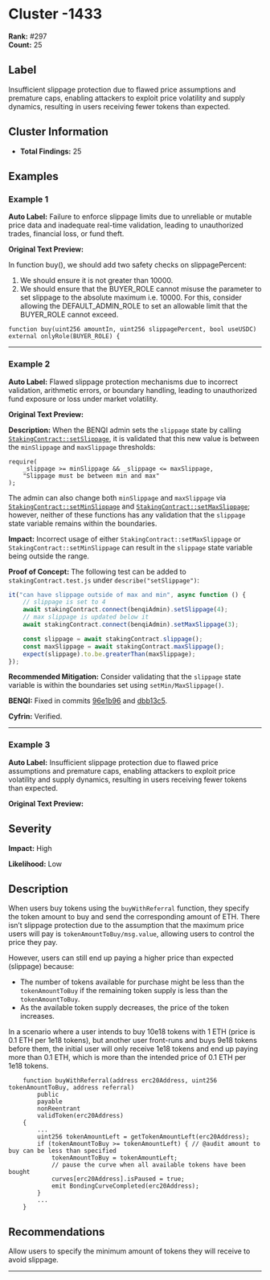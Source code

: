 # Cluster -1433

**Rank:** #297  
**Count:** 25  

## Label
Insufficient slippage protection due to flawed price assumptions and premature caps, enabling attackers to exploit price volatility and supply dynamics, resulting in users receiving fewer tokens than expected.

## Cluster Information
- **Total Findings:** 25

## Examples

### Example 1

**Auto Label:** Failure to enforce slippage limits due to unreliable or mutable price data and inadequate real-time validation, leading to unauthorized trades, financial loss, or fund theft.  

**Original Text Preview:**

In function buy(), we should add two safety checks on slippagePercent:

1. We should ensure it is not greater than 10000.
2. We should ensure that the BUYER_ROLE cannot misuse the parameter to set slippage to the absolute maximum i.e. 10000. For this, consider allowing the DEFAULT_ADMIN_ROLE to set an allowable limit that the BUYER_ROLE cannot exceed.

```solidity
function buy(uint256 amountIn, uint256 slippagePercent, bool useUSDC) external onlyRole(BUYER_ROLE) {
```

---
### Example 2

**Auto Label:** Flawed slippage protection mechanisms due to incorrect validation, arithmetic errors, or boundary handling, leading to unauthorized fund exposure or loss under market volatility.  

**Original Text Preview:**

**Description:** When the BENQI admin sets the `slippage` state by calling [`StakingContract::setSlippage`](https://code.zeeve.net/zeeve-endeavors/benqi_smartcontract/-/blob/b63336201f50f9a67451bf5c7b32ddcc4a847ce2/contracts/staking.sol#L313-328), it is validated that this new value is between the `minSlippage` and `maxSlippage` thresholds:

```solidity
require(
    _slippage >= minSlippage && _slippage <= maxSlippage,
    "Slippage must be between min and max"
);
```

The admin can also change both `minSlippage` and `maxSlippage` via [`StakingContract::setMinSlippage`](https://code.zeeve.net/zeeve-endeavors/benqi_smartcontract/-/blob/b63336201f50f9a67451bf5c7b32ddcc4a847ce2/contracts/staking.sol#L330-345) and [`StakingContract::setMaxSlippage`](https://code.zeeve.net/zeeve-endeavors/benqi_smartcontract/-/blob/b63336201f50f9a67451bf5c7b32ddcc4a847ce2/contracts/staking.sol#L347-360); however, neither of these functions has any validation that the `slippage` state variable remains within the boundaries.

**Impact:** Incorrect usage of either `StakingContract::setMaxSlippage` or `StakingContract::setMinSlippage` can result in the `slippage` state variable being outside the range.

**Proof of Concept:** The following test can be added to `stakingContract.test.js` under `describe("setSlippage")`:

```javascript
it("can have slippage outside of max and min", async function () {
    // slippage is set to 4
    await stakingContract.connect(benqiAdmin).setSlippage(4);
    // max slippage is updated below it
    await stakingContract.connect(benqiAdmin).setMaxSlippage(3);

    const slippage = await stakingContract.slippage();
    const maxSlippage = await stakingContract.maxSlippage();
    expect(slippage).to.be.greaterThan(maxSlippage);
});
```

**Recommended Mitigation:** Consider validating that the `slippage` state variable is within the boundaries set using `setMin/MaxSlippage()`.

**BENQI:** Fixed in commits [96e1b96](https://code.zeeve.net/zeeve-endeavors/benqi_smartcontract/-/commit/96e1b9610970259cffdf44fd7cf1af527016b0ce) and [dbb13c5](https://code.zeeve.net/zeeve-endeavors/benqi_smartcontract/-/commit/dbb13c55047e4ce52e39f833196fc78ed5c0cf8a).

**Cyfrin:** Verified.

---
### Example 3

**Auto Label:** Insufficient slippage protection due to flawed price assumptions and premature caps, enabling attackers to exploit price volatility and supply dynamics, resulting in users receiving fewer tokens than expected.  

**Original Text Preview:**

## Severity

**Impact:** High

**Likelihood:** Low

## Description

When users buy tokens using the `buyWithReferral` function, they specify the token amount to buy and send the corresponding amount of ETH. There isn’t slippage protection due to the assumption that the maximum price users will pay is `tokenAmountToBuy/msg.value`, allowing users to control the price they pay.

However, users can still end up paying a higher price than expected (slippage) because:

- The number of tokens available for purchase might be less than the `tokenAmountToBuy` if the remaining token supply is less than the `tokenAmountToBuy`.
- As the available token supply decreases, the price of the token increases.

In a scenario where a user intends to buy 10e18 tokens with 1 ETH (price is 0.1 ETH per 1e18 tokens), but another user front-runs and buys 9e18 tokens before them, the initial user will only receive 1e18 tokens and end up paying more than 0.1 ETH, which is more than the intended price of 0.1 ETH per 1e18 tokens.

```solidity
    function buyWithReferral(address erc20Address, uint256 tokenAmountToBuy, address referral)
        public
        payable
        nonReentrant
        validToken(erc20Address)
    {
        ...
        uint256 tokenAmountLeft = getTokenAmountLeft(erc20Address);
        if (tokenAmountToBuy >= tokenAmountLeft) { // @audit amount to buy can be less than specified
            tokenAmountToBuy = tokenAmountLeft;
            // pause the curve when all available tokens have been bought
            curves[erc20Address].isPaused = true;
            emit BondingCurveCompleted(erc20Address);
        }
        ...
    }
```

## Recommendations

Allow users to specify the minimum amount of tokens they will receive to avoid slippage.

---
